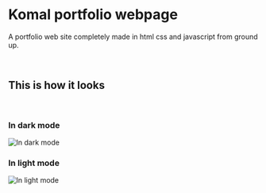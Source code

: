 # Komal portfolio webpage

A portfolio web site completely made in html css and javascript from ground up.

<br>

## This is how it looks

<br>

### In dark mode

![In dark mode](./preview/dark.png)

### In light mode

![In light mode](./preview/light.png)
